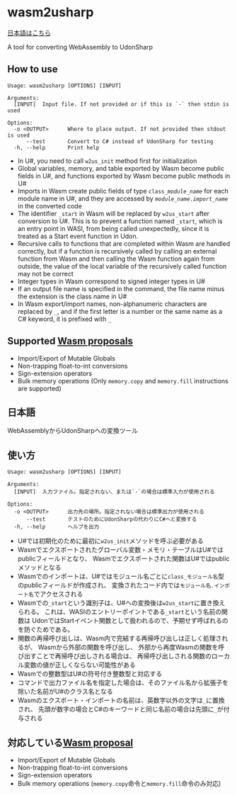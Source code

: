 # wasm2usharp

[日本語はこちら](#日本語)

A tool for converting WebAssembly to UdonSharp

## How to use

```text
Usage: wasm2usharp [OPTIONS] [INPUT]

Arguments:
  [INPUT]  Input file. If not provided or if this is `-` then stdin is used

Options:
  -o <OUTPUT>      Where to place output. If not provided then stdout is used
      --test       Convert to C# instead of UdonSharp for testing
  -h, --help       Print help
```

* In U#, you need to call `w2us_init` method first for initialization
* Global variables, memory, and table exported by Wasm become public fields in U#,
  and functions exported by Wasm become public methods in U#
* Imports in Wasm create public fields of type <code>class_*module_name*</code> for each module name in U#,
  and they are accessed by <code>*module_name*.*import_name*</code> in the converted code
* The identifier `_start` in Wasm will be replaced by `w2us_start` after conversion to U#.
  This is to prevent a function named `_start`, which is an entry point in WASI, from being called unexpectedly,
  since it is treated as a Start event function in Udon.
* Recursive calls to functions that are completed within Wasm are handled correctly,
  but if a function is recursively called by calling an external function from Wasm and then calling the Wasm function again from outside,
  the value of the local variable of the recursively called function may not be correct
* Integer types in Wasm correspond to signed integer types in U#
* If an output file name is specified in the command, the file name minus the extension is the class name in U#
* In Wasm export/import names, non-alphanumeric characters are replaced by `_`,
  and if the first letter is a number or the same name as a C# keyword, it is prefixed with `_`

## Supported [Wasm proposals][WasmProposals]

* Import/Export of Mutable Globals
* Non-trapping float-to-int conversions
* Sign-extension operators
* Bulk memory operations (Only `memory.copy` and `memory.fill` instructions are supported)

## 日本語

WebAssemblyからUdonSharpへの変換ツール

## 使い方

```text
Usage: wasm2usharp [OPTIONS] [INPUT]

Arguments:
  [INPUT]  入力ファイル。指定されない、または`-`の場合は標準入力が使用される

Options:
  -o <OUTPUT>      出力先の場所。指定されない場合は標準出力が使用される
      --test       テストのためにUdonSharpの代わりにC#へと変換する
  -h, --help       ヘルプを出力
```

* U#では初期化のために最初に`w2us_init`メソッドを呼ぶ必要がある
* Wasmでエクスポートされたグローバル変数・メモリ・テーブルはU#ではpublicフィールドとなり、
  Wasmでエクスポートされた関数はU#ではpublicメソッドとなる
* Wasmでのインポートは、U#ではモジュール名ごとに`class_モジュール名`型のpublicフィールドが作成され、
  変換されたコード内では`モジュール名.インポート名`でアクセスされる
* Wasmでの`_start`という識別子は、U#への変換後は`w2us_start`に置き換えられる。
  これは、WASIのエントリーポイントである`_start`という名前の関数は
  UdonではStartイベント関数として扱われるので、予期せず呼ばれるのを防ぐためである。
* 関数の再帰呼び出しは、Wasm内で完結する再帰呼び出しは正しく処理されるが、
  Wasmから外部の関数を呼び出し、
  外部から再度Wasmの関数を呼び出すことで再帰呼び出しされる場合は、
  再帰呼び出しされる関数のローカル変数の値が正しくならない可能性がある
* Wasmでの整数型はU#の符号付き整数型と対応する
* コマンドで出力ファイル名を指定した場合は、そのファイル名から拡張子を除いた名前がU#のクラス名となる
* Wasmのエクスポート・インポートの名前は、英数字以外の文字は`_`に置換され、
  先頭が数字の場合とC#のキーワードと同じ名前の場合は先頭に`_`が付与される

## 対応している[Wasm proposal][WasmProposals]

* Import/Export of Mutable Globals
* Non-trapping float-to-int conversions
* Sign-extension operators
* Bulk memory operations (`memory.copy`命令と`memory.fill`命令のみ対応)

[WasmProposals]: https://github.com/WebAssembly/proposals/blob/main/finished-proposals.md "proposals/finished-proposals.md at main · WebAssembly/proposals"
